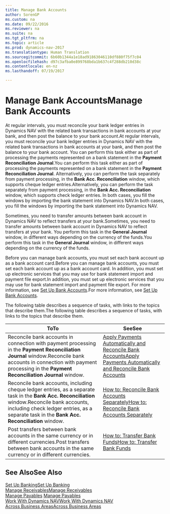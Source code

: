 ```yaml
---
title: Manage Bank Accounts
author: SorenGP
ms.custom: na
ms.date: 09/22/2016
ms.reviewer: na
ms.suite: na
ms.tgt_pltfrm: na
ms.topic: article
ms.prod: dynamics-nav-2017
ms.translationtype: Human Translation
ms.sourcegitcommit: 6b60b1344a1e18ad91863046110df880f75f7c04
ms.openlocfilehash: d97c3afba0e899768bda1b637c4f288db210d38c
ms.contentlocale: en-nz
ms.lasthandoff: 07/19/2017

---
```


# <a name="manage-bank-accounts"></a><span data-ttu-id="f7000-102">Manage Bank Accounts</span><span class="sxs-lookup"><span data-stu-id="f7000-102">Manage Bank Accounts</span></span>
<span data-ttu-id="f7000-103">At regular intervals, you must reconcile your bank ledger entries in Dynamics NAV with the related bank transactions in bank accounts at your bank, and then post the balance to your bank account.</span><span class="sxs-lookup"><span data-stu-id="f7000-103">At regular intervals, you must reconcile your bank ledger entries in Dynamics NAV with the related bank transactions in bank accounts at your bank, and then post the balance to your bank account.</span></span> <span data-ttu-id="f7000-104">You can perform this task either as part of processing the payments represented on a bank statement in the **Payment Reconciliation Journal**.</span><span class="sxs-lookup"><span data-stu-id="f7000-104">You can perform this task either as part of processing the payments represented on a bank statement in the **Payment Reconciliation Journal**.</span></span> <span data-ttu-id="f7000-105">Alternatively, you can perform the task separately from payment processing, in the **Bank Acc. Reconciliation** window, which supports cheque ledger entries.</span><span class="sxs-lookup"><span data-stu-id="f7000-105">Alternatively, you can perform the task separately from payment processing, in the **Bank Acc. Reconciliation** window, which supports check ledger entries.</span></span> <span data-ttu-id="f7000-106">In both cases, you fill the windows by importing the bank statement into Dynamics NAV.</span><span class="sxs-lookup"><span data-stu-id="f7000-106">In both cases, you fill the windows by importing the bank statement into Dynamics NAV.</span></span>

<span data-ttu-id="f7000-107">Sometimes, you need to transfer amounts between bank account in Dynamics NAV to reflect transfers at your bank.</span><span class="sxs-lookup"><span data-stu-id="f7000-107">Sometimes, you need to transfer amounts between bank account in Dynamics NAV to reflect transfers at your bank.</span></span> <span data-ttu-id="f7000-108">You perform this task in the **General Journal** window, in different ways depending on the currency of the funds.</span><span class="sxs-lookup"><span data-stu-id="f7000-108">You perform this task in the **General Journal** window, in different ways depending on the currency of the funds.</span></span>

<span data-ttu-id="f7000-109">Before you can manage bank accounts, you must set each bank account up as a bank account card.</span><span class="sxs-lookup"><span data-stu-id="f7000-109">Before you can manage bank accounts, you must set each bank account up as a bank account card.</span></span> <span data-ttu-id="f7000-110">In addition, you must set up electronic services that you may use for bank statement import and payment file export.</span><span class="sxs-lookup"><span data-stu-id="f7000-110">In addition, you must set up electronic services that you may use for bank statement import and payment file export.</span></span> <span data-ttu-id="f7000-111">For more information, see [Set Up Bank Accounts](bank-setup-banking.md).</span><span class="sxs-lookup"><span data-stu-id="f7000-111">For more information, see [Set Up Bank Accounts](bank-setup-banking.md).</span></span>

<span data-ttu-id="f7000-112">The following table describes a sequence of tasks, with links to the topics that describe them.</span><span class="sxs-lookup"><span data-stu-id="f7000-112">The following table describes a sequence of tasks, with links to the topics that describe them.</span></span>

|<span data-ttu-id="f7000-113">To</span><span class="sxs-lookup"><span data-stu-id="f7000-113">To</span></span> |<span data-ttu-id="f7000-114">See</span><span class="sxs-lookup"><span data-stu-id="f7000-114">See</span></span> |
|---|----|
|<span data-ttu-id="f7000-115">Reconcile bank accounts in connection with payment processing in the **Payment Reconciliation Journal** window.</span><span class="sxs-lookup"><span data-stu-id="f7000-115">Reconcile bank accounts in connection with payment processing in the **Payment Reconciliation Journal** window.</span></span>|[<span data-ttu-id="f7000-116">Apply Payments Automatically and Reconcile Bank Accounts</span><span class="sxs-lookup"><span data-stu-id="f7000-116">Apply Payments Automatically and Reconcile Bank Accounts</span></span>](receivables-apply-payments-auto-reconcile-bank-accounts.md)|
|<span data-ttu-id="f7000-117">Reconcile bank accounts, including cheque ledger entries, as a separate task in the **Bank Acc. Reconciliation** window.</span><span class="sxs-lookup"><span data-stu-id="f7000-117">Reconcile bank accounts, including check ledger entries, as a separate task in the **Bank Acc. Reconciliation** window.</span></span>|[<span data-ttu-id="f7000-118">How to: Reconcile Bank Accounts Separately</span><span class="sxs-lookup"><span data-stu-id="f7000-118">How to: Reconcile Bank Accounts Separately</span></span>](bank-how-reconcile-bank-accounts-separately.md)|
|<span data-ttu-id="f7000-119">Post transfers between bank accounts in the same currency or in different currencies.</span><span class="sxs-lookup"><span data-stu-id="f7000-119">Post transfers between bank accounts in the same currency or in different currencies.</span></span>|[<span data-ttu-id="f7000-120">How to: Transfer Bank Funds</span><span class="sxs-lookup"><span data-stu-id="f7000-120">How to: Transfer Bank Funds</span></span>](bank-how-transfer-bank-funds.md)
## <a name="see-also"></a><span data-ttu-id="f7000-121">See Also</span><span class="sxs-lookup"><span data-stu-id="f7000-121">See Also</span></span>  
[<span data-ttu-id="f7000-122">Set Up Banking</span><span class="sxs-lookup"><span data-stu-id="f7000-122">Set Up Banking</span></span>](bank-setup-banking.md)  
[<span data-ttu-id="f7000-123">Manage Receivables</span><span class="sxs-lookup"><span data-stu-id="f7000-123">Manage Receivables</span></span>](receivables-manage-receivables.md)  
<span data-ttu-id="f7000-124">[Manage Payables](payables-manage-payables.md)  </span><span class="sxs-lookup"><span data-stu-id="f7000-124">[Manage Payables](payables-manage-payables.md)  </span></span>  
[<span data-ttu-id="f7000-125">Work With Dynamics NAV</span><span class="sxs-lookup"><span data-stu-id="f7000-125">Work With Dynamics NAV</span></span>](ui-work-product.md)  
[<span data-ttu-id="f7000-126">Across Business Areas</span><span class="sxs-lookup"><span data-stu-id="f7000-126">Across Business Areas</span></span>](ui-across-business-areas.md)

